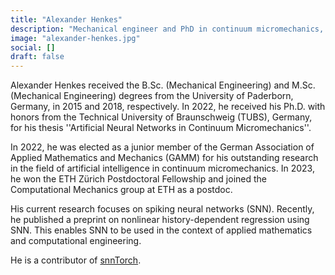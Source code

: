 ```yaml
---
title: "Alexander Henkes"
description: "Mechanical engineer and PhD in continuum micromechanics, researching SNNs for applied math and computational engineering. Contributor to snnTorch."
image: "alexander-henkes.jpg"
social: []
draft: false
---
```

Alexander Henkes received the B.Sc. (Mechanical Engineering) and M.Sc.
(Mechanical Engineering) degrees from the University of Paderborn, Germany, in
2015 and 2018, respectively. In 2022, he received his Ph.D. with honors from the
Technical University of Braunschweig (TUBS), Germany, for his thesis ''Artificial
Neural Networks in Continuum Micromechanics''.

In 2022, he was elected as a junior member of the German Association of Applied
Mathematics and Mechanics (GAMM) for his outstanding research in the field of
artificial intelligence in continuum micromechanics. In 2023, he won the ETH Zürich
Postdoctoral Fellowship and joined the Computational Mechanics group at ETH as
a postdoc.

His current research focuses on spiking neural networks (SNN). Recently, he published
a preprint on nonlinear history-dependent regression using SNN. This enables SNN
to be used in the context of applied mathematics and computational engineering.

He is a contributor of [snnTorch](https://github.com/jeshraghian/snntorch).
